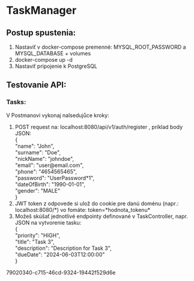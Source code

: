 # TaskManager

## Postup spustenia:<br>
<ol>
  <li>Nastaviť v docker-compose premenné: MYSQL_ROOT_PASSWORD a MYSQL_DATABASE + volumes</li>
  <li>docker-compose up -d</li>
  <li>Nastaviť pripojenie k PostgreSQL</li>
</ol>

## Testovanie API:
### Tasks:
<p>
V Postmanovi vykonaj nalsedujůce kroky:
</p>
<ol>
  <li>POST request na: localhost:8080/api/v1/auth/register , príklad body JSON:</li>
{<br>
    "name": "John",<br>
    "surname": "Doe",<br>
    "nickName": "johndoe",<br>
    "email": "user@email.com",<br>
    "phone": "4654565465",<br>
    "password": "UserPassword*1",<br>
    "dateOfBirth": "1990-01-01",<br>
    "gender": "MALE"<br>
}
  <li>JWT token z odpovede si ulož do cookie pre danú doménu (napr.: localhost:8080/*) vo fomáte: token=*hodnota_tokenu*</li>
  <li>Možeš skúšať jednotlivé endpointy definované v TaskController, napr. JSON na vytvorenie tasku:</li>
{<br>
"priority": "HIGH",<br>
"title": "Task 3",<br>
"description": "Description for Task 3",<br>
"dueDate": "2024-06-03T12:00:00"<br>
}
</ol>
79020340-c715-46cd-9324-19442f529d6e